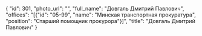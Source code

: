 {
    "id": 301,
    "photo_url": "",
    "full_name": "Довгаль Дмитрий Павлович",
    "offices": "[{\"id\": \"05-99\", \"name\": \"Минская транспортная прокуратура\", \"position\": \"Старший помощник прокурора\"}]",
    "title": "Довгаль Дмитрий Павлович"
}